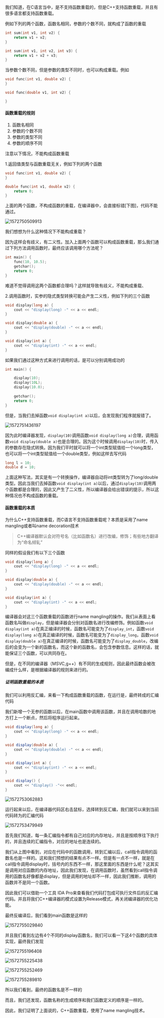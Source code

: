 我们知道，在C语言当中，是不支持函数重载的，但是C++支持函数重载，并且有很多语言都支持函数重载。

例如下列的两个函数，函数名相同，参数的个数不同，就构成了函数的重载

```C++
int sum(int v1, int v2) {
	return v1 + v2;
}

int sum(int v1, int v2, int v3) {
	return v1 + v2 + v3;
}
```

当参数个数不同，但是参数的类型不同时，也可以构成重载。例如

```C++
void func(int v1, double v2) {
}

void func(double v1, int v2) {

}
```



#### 函数重载的规则

1. 函数名相同
2. 参数的个数不同
3. 参数的类型不同
4. 参数的顺序不同

注意以下情况，不能构成函数重载

1.返回值类型与函数重载无关，例如下列的两个函数

```c++
void func(int v1, double v2) {
}

double func(int v1, double v2) {
	return 0;
}
```

上面的两个函数，不构成函数的重载，在编译器中，会直接标错[下图]，代码不能通过。

![1572750509913](https://github.com/MSTGit/CPPNOTE/blob/master/Overload/Resource/1572750509913.png)

我们想想为什么这种情况下不能构成重载？

因为这样会有歧义，有二义性。加入上面两个函数可以构成函数重载，那么我们通过下列方法调用函数时，最终应该调用哪个方法呢？

```c++
int main() {
	func(10, 10.5);
	getchar();
	return 0;
}
```

难道不觉得调用这两个函数都合理吗？这样就导致有歧义，不能构成重载、

2.调用函数时，实参的隐式类型转换可能会产生二义性，例如下列的三个函数

```C++
void display(long a) {
	cout << "display(long) -" << a << endl;
}

void display(double a) {
	cout << "display(double) -" << a << endl;
}

void display(int a) {
	cout << "display(int) -" << a << endl;
}
```

如果我们通过这种方式来进行调用的话，是可以分别调用成功的

```C++
int main() {

	display(10);
	display(10L);
	display(10.0);
    
	getchar();
	return 0;
}
```

但是，当我们去掉函数`void display(int a)`以后，会发现我们程序就报错了。

![1572751436197](https://github.com/MSTGit/CPPNOTE/blob/master/Overload/Resource/1572751436197.png)

因为此时编译器发现，`display(10)`调用函数`void display(long a)`合理，调用函数`void display(double a)`也是合理的。因为这个时候调用`display(10)`时，传入的参数存在隐式转换。因为我们平时就可以将一个int类型赋值给一个long类型，也可以将一个int类型赋值给一个double类型，例如这样去写代码

```C++
long l = 10;
double d = 10;
```

上面这种写法，其实是有一个转换操作，编译器自动将int类型转为了long/double类型。因此当我们去掉函数`void display(int a)`以后，通过`display(10)`调用两个函数都是合理的，因此又产生了二义性，所以编译器会给出错误的提示，所以这种情况也不构成函数的重载。

#### 函数重载的本质

为什么C++支持函数重载，而C语言不支持函数重载呢？本质是采用了name mangling或者叫name decoration技术

> C++编译器默认会对符号名（比如函数名）进行改编，修饰；有些地方翻译为“命名倾轧”

同样的假设我们有以下三个函数

```c++
void display(long a) {
	cout << "display(long) -" << a << endl;
}

void display(double a) {
	cout << "display(double) -" << a << endl;
}

void display(int a) {
	cout << "display(int) -" << a << endl;
}
```

编译器会对这三个函数重载的函数进行name mangling的操作。我们从表面上看函数名叫做`display`，但是编译器会分别对函数名进行改编修饰。例如函数`void display(int a)`在真正编译的时候，函数名可能变为了`display_int`，函数`void display(long a)`在真正编译的时候，函数名可能变为了`display_long`，函数`void display(double a)`在真正编译的时候，函数名可能变为了`display_double`，改编后的会变为一个新的函数名，而这个新的函数名，会包含参数信息。这样的话，就能保证三个函数，可以共同存在。

但是，在不同的编译器（MSVC,g++）有不同的生成规则，因此最终函数会被改编成什么样，是根据编译器的规则来进行的。

##### 证明函数重载的本质

我们可以利用反汇编，来看一下构成函数重载的函数，在运行是，最终转成的汇编代码

我们新增一个无参的函数以后，在main函数中调用该函数，并且在调用哈数的地方打上一个断点，然后将程序运行起来。

```java
void display(long a) {
	cout << "display(long) -" << a << endl;
}

void display(double a) {
	cout << "display(double) -" << a << endl;
}

void display(int a) {
	cout << "display(int) -" << a << endl;
}

void display() {
	cout << "display() -"<< endl;
}
```

![1572753062883](https://github.com/MSTGit/CPPNOTE/blob/master/Overload/Resource/1572753062883.png)

运行起来以后，在编译器代码区右击鼠标，选择转到反汇编，我们就可以来到当前代码转为的汇编代码

![1572753479949](https://github.com/MSTGit/CPPNOTE/blob/master/Overload/Resource/1572753479949.png)

首先我们知道，每一条汇编指令都有自己对应的内存地址，并且是按顺序往下执行的，并且连续的汇编指令，对应的地址也是连续的。

我们从上图中看到，对应在代码中的函数调用，转到汇编以后，call指令调用的函数名也是一样的。这和我们预想的结果有点不一样。但是有一点不一样，就是在call指令调用display时，括号内的东西不一样，那这里面的东西是什么呢？这其实是调用对应函数的内存地址，因此我们发现，在调用函数时，虽然看到call指令调用的函数名好像都是display，但是调用的地址却不一样，因此我们推断，调用的函数并不是同一个函数。

因此我们可以借助一个工具 IDA Pro来查看我们代码打包成可执行文件后的反汇编代码。并且将我们C++编译器的模式设置为Release模式，再关闭编译器的优化功能。

最终反编译后，我们看到main函数是这样的

![1572755029840](https://github.com/MSTGit/CPPNOTE/blob/master/Overload/Resource/1572755029840.png)

并且我们看到左边有4个不同的display函数名，我们可以看一下这4个函数的具体实现，最终我们发现

![1572755196408](https://github.com/MSTGit/CPPNOTE/blob/master/Overload/Resource/1572755196408.png)

![1572755225438](https://github.com/MSTGit/CPPNOTE/blob/master/Overload/Resource/1572755225438.png)

![1572755252469](https://github.com/MSTGit/CPPNOTE/blob/master/Overload/Resource/1572755252469.png)

![1572755289810](https://github.com/MSTGit/CPPNOTE/blob/master/Overload/Resource/1572755289810.png)

所以我们看到，最终的函数名是不一样的

而且，我们还发现，函数名称的生成顺序和我们函数定义的顺序是一样的。

因此，我们证明了上面说的，C++函数重载，使用了name mangling技术。